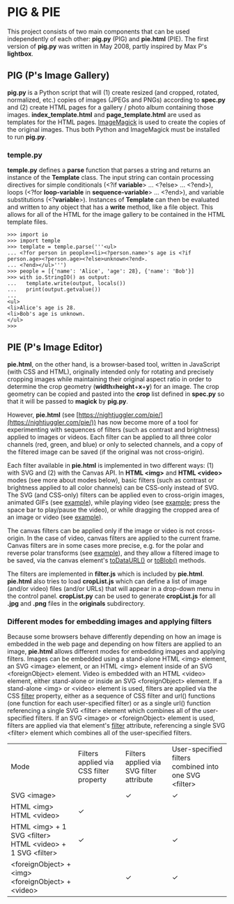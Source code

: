 # PIG &amp; PIE

This project consists of two main components that can be used
independently of each other: **pig.py** (PIG) and **pie.html** (PIE).
The first version of **pig.py** was written in May 2008, partly
inspired by Max P's **lightbox**.

## PIG (P's Image Gallery)

**pig.py** is a Python script that will (1) create resized (and
cropped, rotated, normalized, etc.) copies of images (JPEGs and PNGs)
according to **spec.py** and (2) create HTML pages for a gallery /
photo album containing those images. **index_template.html** and
**page_template.html** are used as templates for the HTML pages.
[ImageMagick](https://imagemagick.org/) is
used to create the copies of the original images. Thus both Python and
ImageMagick must be installed to run **pig.py**.

### temple.py

**temple.py** defines a **parse** function that parses a string and returns an instance
of the **Template** class. The input string can contain processing directives for simple
conditionals (&lt;?if **variable**&gt; ... &lt;?else&gt; ... &lt;?end&gt;), loops
(&lt;?for **loop-variable** in **sequence-variable**&gt; ... &lt;?end&gt;), and variable
substitutions (&lt;?**variable**&gt;). Instances of **Template** can then be evaluated
and written to any object that has a **write** method, like a file object. This allows
for all of the HTML for the image gallery to be contained in the HTML template files.

```
>>> import io
>>> import temple
>>> template = temple.parse('''<ul>
... <?for person in people><li><?person.name>'s age is <?if person.age><?person.age><?else>unknown<?end>.
... <?end></ul>''')
>>> people = [{'name': 'Alice', 'age': 28}, {'name': 'Bob'}]
>>> with io.StringIO() as output:
...   template.write(output, locals())
...   print(output.getvalue())
...
<ul>
<li>Alice's age is 28.
<li>Bob's age is unknown.
</ul>
>>>
```

## PIE (P's Image Editor)

**pie.html**, on the other hand, is a browser-based tool, written in
JavaScript (with CSS and HTML), originally intended only for rotating
and precisely cropping images while maintaining their original aspect
ratio in order to determine the crop geometry
(**width**x**height**+**x**+**y**) for an image. The crop geometry can
be copied and pasted into the **crop** list defined in **spec.py** so
that it will be passed to **magick** by **pig.py**.

However, **pie.html** (see
[https://nightjuggler.com/pie/](https://nightjuggler.com/pie/)) has
now become more of a tool for experimenting with sequences of filters
(such as contrast and brightness) applied to images or videos. Each
filter can be applied to all three color channels (red, green, and
blue) or only to selected channels, and a copy of the filtered image
can be saved (if the original was not cross-origin).

Each filter available in **pie.html** is implemented in two different ways:
(1) with SVG and (2) with the Canvas API.
In **HTML &lt;img&gt;** and **HTML &lt;video&gt;** modes (see more about modes below),
basic filters (such as contrast or brightness applied to all color channels) can be
CSS-only instead of SVG.
The SVG (and CSS-only) filters can be applied even to cross-origin images, animated GIFs
(see [example](https://nightjuggler.com/pie/?f=contrast,rgb,200/polar/blur-x,gb,8,1/depolar&c=400x335+0+0&cors&i=https://media.giphy.com/media/F3Q638k5euONa/giphy.gif)),
while playing video
(see [example](https://nightjuggler.com/pie/?i=MountMuir.mp4&c=640x480+0+0&f=convolve,rgb,10);
press the space bar to play/pause the video),
or while dragging the cropped area of an image or video
(see [example](https://nightjuggler.com/pie/?f=contrast,rgb,160/polar,rg&c=1500x1000+1450+1300)).

The canvas filters can be applied only if the image or video is not cross-origin.
In the case of video, canvas filters are applied to the current frame.
Canvas filters are in some cases more precise, e.g. for the polar and reverse polar transforms
(see [example](https://nightjuggler.com/pie/?f=contrast,gb,160/convolve,rgb,2,1/polar,rg/blur-x,gb,6,1/depolar&c=2010x1340+1200+1200&o)),
and they allow a filtered image to be saved, via the canvas element's
[toDataURL()](https://developer.mozilla.org/en-US/docs/Web/API/HTMLCanvasElement/toDataURL)
or [toBlob()](https://developer.mozilla.org/en-US/docs/Web/API/HTMLCanvasElement/toBlob)
methods.

The filters are implemented in **filter.js** which is included by
**pie.html**. **pie.html** also tries to load **cropList.js** which
can define a list of image (and/or video) files (and/or URLs) that
will appear in a drop-down menu in the control panel. **cropList.py**
can be used to generate **cropList.js** for all **.jpg** and **.png**
files in the **originals** subdirectory.

### Different modes for embedding images and applying filters

Because some browsers behave differently depending on how an image is embedded
in the web page and depending on how filters are applied to an image, **pie.html**
allows different modes for embedding images and applying filters. Images can be
embedded using a stand-alone HTML &lt;img&gt; element, an SVG &lt;image&gt; element,
or an HTML &lt;img&gt; element inside of an SVG &lt;foreignObject&gt; element.
Video is embedded with an HTML &lt;video&gt; element, either stand-alone or inside
an SVG &lt;foreignObject&gt; element. If a stand-alone &lt;img&gt; or &lt;video&gt;
element is used, filters are applied via the CSS
[filter](https://developer.mozilla.org/en-US/docs/Web/CSS/filter)
property, either as a sequence of CSS filter and url() functions (one function for
each user-specified filter) or as a single url() function referencing a single SVG
&lt;filter&gt; element which combines all of the user-specified filters.
If an SVG &lt;image&gt; or &lt;foreignObject&gt; element is used, filters are applied
via that element's
[filter](https://developer.mozilla.org/en-US/docs/Web/SVG/Attribute/filter)
attribute, referencing a single SVG &lt;filter&gt; element which combines all of the
user-specified filters.

<table>
<tr>
<td>Mode</td>
<td>Filters applied via CSS filter property</td>
<td>Filters applied via SVG filter attribute</td>
<td>User-specified filters combined into one SVG &lt;filter&gt;</td>
</tr>
<tr>
<td>SVG &lt;image&gt;</td>
<td>&nbsp;</td>
<td>&#x2713;</td>
<td>&#x2713;</td>
</tr>
<tr>
<td>HTML &lt;img&gt;
<br>HTML &lt;video&gt;</td>
<td>&#x2713;</td>
<td>&nbsp;</td>
<td>&nbsp;</td>
</tr>
<tr>
<td>HTML &lt;img&gt; + 1 SVG &lt;filter&gt;
<br>HTML &lt;video&gt; + 1 SVG &lt;filter&gt;</td>
<td>&#x2713;</td>
<td>&nbsp;</td>
<td>&#x2713;</td>
</tr>
<tr>
<td>&lt;foreignObject&gt; + &lt;img&gt;
<br>&lt;foreignObject&gt; + &lt;video&gt;</td>
<td>&nbsp;</td>
<td>&#x2713;</td>
<td>&#x2713;</td>
</tr>
</table>
